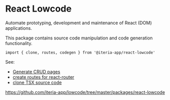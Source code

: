 # React Lowcode

Automate prototyping, development and maintenance of React (DOM) applications.

This package contains source code manipulation and code generation functionality.

```
import { clone, routes, codegen } from '@iteria-app/react-lowcode'
```

See:
* [Generate CRUD pages](https://github.com/iteria-app/lowcode/tree/master/packages/react-lowcode/src/codegen#README.md)
* [create routes for react-router](https://github.com/iteria-app/lowcode/tree/master/packages/react-lowcode/src/routes#README.md)
* [clone TSX source code](https://github.com/iteria-app/lowcode/tree/master/packages/react-lowcode/src/clone#README.md)

https://github.com/iteria-app/lowcode/tree/master/packages/react-lowcode
